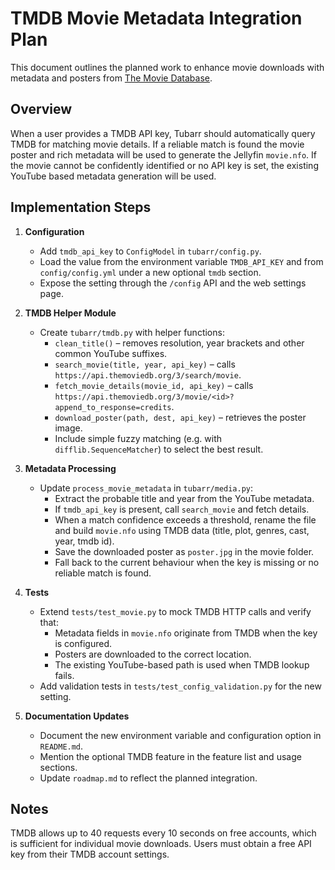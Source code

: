 # TMDB Movie Metadata Integration Plan

This document outlines the planned work to enhance movie downloads with metadata and posters from [The Movie Database](https://www.themoviedb.org/).

## Overview

When a user provides a TMDB API key, Tubarr should automatically query TMDB for matching movie details. If a reliable match is found the movie poster and rich metadata will be used to generate the Jellyfin `movie.nfo`. If the movie cannot be confidently identified or no API key is set, the existing YouTube based metadata generation will be used.

## Implementation Steps

1. **Configuration**
   - Add `tmdb_api_key` to `ConfigModel` in `tubarr/config.py`.
   - Load the value from the environment variable `TMDB_API_KEY` and from `config/config.yml` under a new optional `tmdb` section.
   - Expose the setting through the `/config` API and the web settings page.

2. **TMDB Helper Module**
   - Create `tubarr/tmdb.py` with helper functions:
     - `clean_title()` – removes resolution, year brackets and other common YouTube suffixes.
     - `search_movie(title, year, api_key)` – calls `https://api.themoviedb.org/3/search/movie`.
     - `fetch_movie_details(movie_id, api_key)` – calls `https://api.themoviedb.org/3/movie/<id>?append_to_response=credits`.
     - `download_poster(path, dest, api_key)` – retrieves the poster image.
     - Include simple fuzzy matching (e.g. with `difflib.SequenceMatcher`) to select the best result.

3. **Metadata Processing**
   - Update `process_movie_metadata` in `tubarr/media.py`:
     - Extract the probable title and year from the YouTube metadata.
     - If `tmdb_api_key` is present, call `search_movie` and fetch details.
     - When a match confidence exceeds a threshold, rename the file and build `movie.nfo` using TMDB data (title, plot, genres, cast, year, tmdb id).
     - Save the downloaded poster as `poster.jpg` in the movie folder.
     - Fall back to the current behaviour when the key is missing or no reliable match is found.

4. **Tests**
   - Extend `tests/test_movie.py` to mock TMDB HTTP calls and verify that:
     - Metadata fields in `movie.nfo` originate from TMDB when the key is configured.
     - Posters are downloaded to the correct location.
     - The existing YouTube-based path is used when TMDB lookup fails.
   - Add validation tests in `tests/test_config_validation.py` for the new setting.

5. **Documentation Updates**
   - Document the new environment variable and configuration option in `README.md`.
   - Mention the optional TMDB feature in the feature list and usage sections.
   - Update `roadmap.md` to reflect the planned integration.

## Notes

TMDB allows up to 40 requests every 10 seconds on free accounts, which is sufficient for individual movie downloads. Users must obtain a free API key from their TMDB account settings.

